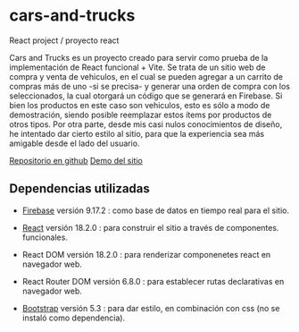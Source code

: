 # cars-and-trucks
React project / proyecto react

Cars and Trucks es un proyecto creado para servir como prueba de la implementación de React funcional + Vite. Se trata de un sitio web de compra y venta de vehiculos, en el cual se pueden agregar a un carrito de compras más de uno -si se precisa- y generar una orden de compra con los seleccionados, la cual otorgará un código que se generará en Firebase. Si bien los productos en este caso son vehiculos, esto es sólo a modo de demostración, siendo posible reemplazar estos ítems por productos de otros tipos. Por otra parte, desde mis casi nulos conocimientos de diseño, he intentado dar cierto estilo al sitio, para que la experiencia sea más amigable desde el lado del usuario.

[Repositorio en github](https://github.com/FLSfreedom/cars-and-trucks)
[Demo del sitio](https://eloquent-crostata-518b7c.netlify.app/)

## Dependencias utilizadas

- [Firebase] versión 9.17.2 : como base de datos en tiempo real para el sitio.
- [React] versión 18.2.0 : para construir el sitio a través de componentes. funcionales.
- React DOM versión 18.2.0 : para renderizar componenetes react en navegador web.
- React Router DOM versión 6.8.0 : para establecer rutas declarativas en navegador web.
- [Bootstrap] versión 5.3 : para dar estilo, en combinación con css (no se instaló como dependencia).

   [React]: https://es.reactjs.org/
   [Firebase]: <https://console.firebase.google.com/?hl=es>
   [Bootstrap]: <https://getbootstrap.com/>